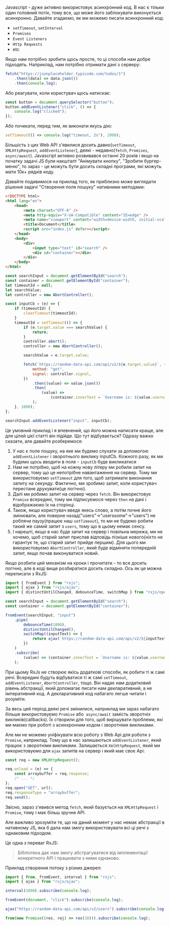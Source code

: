 Javascript - дуже активно використовує асинхронний код. В нас є тільки один головний потік, тому все, що може його заблокувати виконується асинхронно.
Давайте згадаємо, як ми можемо писати асинхронний код:

-   `setTimeout`, `setInterval`
-   `Promises`
-   `Event Listeners`
-   `Http Requests`
-   etc

Якщо нам потрібно зробити щось просте, то ці способи нам добре підходять.
Наприклад, нам потрібно отримати дані з серверу:

```javascript
fetch("https://jsonplaceholder.typicode.com/todos/1")
    .then((data) => data.json())
    .then(console.log);
```

Або реагувати, коли користувач щось натискає:

```javascript
const button = document.querySelector("button");
button.addEventListener("click", () => {
    console.log("clicked");
});
```

Або почекати, перед тим, як виконати якусь дію:

```javascript
setTimeout(() => console.log("timeout, 2s"), 2000);
```

Більшість з цих Web API з'явилися досить давно(`setTimeout`, `XMLHttpRequest`, `addEventListener`), деякі - недавно(`fetch`, `Promises`, `async/await`). Javascript активно розвивався останні 20 років і якщо на початку задачі JS були накшталт "Анімувати кнопку", "Зробити бургер-меню", то зараз - це можуть бути досить складні програми, які можуть мати 10к+ рядків коду.

Давайте подивимося на приклад того, як приблизно може виглядати рішення задачі "Створення поля пошуку" нативними методами:

```html
<!DOCTYPE html>
<html lang="en">
    <head>
        <meta charset="UTF-8" />
        <meta http-equiv="X-UA-Compatible" content="IE=edge" />
        <meta name="viewport" content="width=device-width, initial-scale=1.0" />
        <title>Document</title>
        <script src="index.js" defer></script>
    </head>
    <body>
        <div>
            <input type="text" id="search" />
            <div id="container"></div>
        </div>
    </body>
</html>
```

```js
const searchInput = document.getElementById("search");
const container = document.getElementById("container");
let timeoutId = null;
let searchValue;
let controller = new AbortController();

const inputCb = (e) => {
    if (timeoutId) {
        clearTimeout(timeoutId);
    }
    timeoutId = setTimeout(() => {
        if (e.target.value === searchValue) {
            return;
        }
        controller.abort();
        controller = new AbortController();

        searchValue = e.target.value;

        fetch(`https://random-data-api.com/api/v2/${e.target.value}`, {
            method: "get",
            signal: controller.signal,
        })
            .then((value) => value.json())
            .then(
                (value) =>
                    (container.innerText = `Username is: ${value.username}`)
            );
    }, 1000);
};

searchInput.addEventListener("input", inputCb);
```

Це умовний приклад і я впевнений, що його можна написати краще, але для цілей цієї статті він підійде. Що тут відбувається? Одразу важко сказати, але давайте розберемося:

1. У нас є поле пошуку, на яке ми будемо слухати за допомогою `addEventListener` і зворотнього виклику inputCb. Кожного разу, як ми будемо щось вводити в поле - `inputCb` буде викликатися
2. Нам не потрібно, щоб на кожну нову літеру ми робили запит на сервер, тому що це непотрібне навантаження на сервер. Тому ми використовуємо `setTimeout` для того, щоб затримати виконання запиту на секунду. Фактично, ми зробимо запит, коли користувач перестане друкувати(це логічно).
3. Далі ми робимо запит на сервер через `fetch`. Він використовує `Promise` всередині, тому ми підписуємося через `then` на дані і відображаємо їх на сторінці.
4. Також, якщо користувач введе якесь слово, а потім почне його змінювати, але поверне назад("users"->"userssome"->"users") не роблячи паузу(працює наш `setTimeout`), то ми не будемо робити такий же самий запит з `users`, тому що в цьому немає сенсу.
5. І нарешті, якщо в нас буде запит на сервер і повільна мережа, ми не хочемо, щоб старий запит прислав відповідь пізніше нового(ніхто не гарантує те, що старий запит прийде першим). Для цього ми використовуємо `AbortController`, який буде відміняти попередній запит, якщо почав виконуватися новий.

Якщо розбити цей механізм на кроки і прочитати - то все досить логічно, але в коді вище розбиратися досить складно.
Ось як це можна переписати з RxJS:

```js
import { fromEvent } from "rxjs";
import { ajax } from "rxjs/ajax";
import { distinctUntilChanged, debounceTime, switchMap } from "rxjs/operators";

const searchInput = document.getElementById("search");
const container = document.getElementById("container");

fromEvent(searchInput, "input")
    .pipe(
        debounceTime(1000),
        distinctUntilChanged(),
        switchMap((inputText) => {
            return ajax(`https://random-data-api.com/api/v2/${inputText}`);
        })
    )
    .subscribe(
        (value) => (container.innerText = `Username is: ${value.username}`)
    );
```

При цьому RxJs не створює якісь додаткові способи, як робити ті ж самі речі. Всередині будуть відбуватися ті ж самі `setTimeout`, `addEventListener`, `AbortController`, тощо. Він надає нам додатковий рівень абстракції, який допомагає писати нам декларативний, а не імперативний код. А декларативний код набагато легше читати і розуміти.

За весь цей період деякі речі змінилися, наприклад ми зараз набагато більше використовуємо `Promise` або` async/await` замість зворотніх викликів(callbacks). Їх створили для того, щоб вирішувати проблеми, які ми маємо при роботі з асинхронним кодом і зворотніми викликами.

Але ми не можемо уніфікувати всю роботу з Web Api для роботи з `Promise`, наприклад. Тому що в нас залишаються `addEventListener`, який працює з зворотніми викликами. Залишається `XmlHttpRequest`, який ми використовуємо для `ajax` запитів на сервер і який має своє Api:

```js
const req = new XMLHttpRequest();

req.onload = (e) => {
    const arraybuffer = req.response;
    /* ... */
};
req.open("GET", url);
req.responseType = "arraybuffer";
req.send();
```

Звісно, зараз з'явився метод `fetch`, який базується на `XMLHttpRequest` і `Promise`, тому і має більш зручне API.

Але важливо зрозуміти те, що на даний момент у нас немає абстракції в нативному JS, яка б дала нам змогу використовувати всі ці речі з однаковим підходом.

Це одна з переваг RxJS:

> Бібліотека дає нам змогу абстрагуватися від імплементації конкретного API і працювати з ними однаково.

Приклад створення потоку з різних джерел:

```js
import { from, fromEvent, interval } from "rxjs";
import { ajax } from "rxjs/ajax";

interval(1000).subscribe(console.log);

fromEvent(document, "click").subscribe(console.log);

ajax("https://random-data-api.com/api/v2/users").subscribe(console.log);

from(new Promise((res, rej) => res(10))).subscribe(console.log);
```
